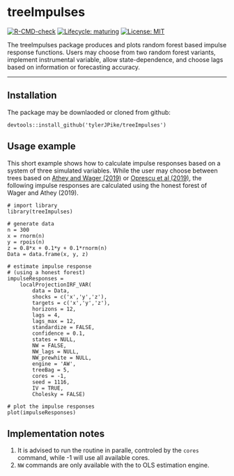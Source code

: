 
# treeImpulses

<!-- badges: start -->
[![R-CMD-check](https://github.com/r-lib/usethis/workflows/R-CMD-check/badge.svg)](https://github.com/r-lib/usethis/actions)
[![Lifecycle: maturing](https://img.shields.io/badge/lifecycle-experimental-orange.svg)](https://www.tidyverse.org/lifecycle/#experimental)
[![License: MIT](https://img.shields.io/badge/License-MIT-yellow.svg)](https://opensource.org/licenses/MIT)
<!-- badges: end -->


The treeImpulses package produces and plots random forest based impulse response functions. 
Users may choose from two random forest variants, implement instrumental variable, allow state-dependence, and choose lags based on information or forecasting accuracy. 

---

## Installation
The package may be downlaoded or cloned from github:  

    devtools::install_github('tylerJPike/treeImpulses')

## Usage example 
This short example shows how to calculate impulse responses based on a system of three simulated variables. While the user may choose between trees based on [Athey and Wager (2019)](https://arxiv.org/abs/1510.04342) or [Oprescu et al (2019)](http://proceedings.mlr.press/v97/oprescu19a.html), the following impulse responses are calculated using the honest forest of Wager and Athey (2019).

    # import library
    library(treeImpulses)

    # generate data
    n = 300
    x = rnorm(n)
    y = rpois(n)
    z = 0.8*x + 0.1*y + 0.1*rnorm(n)
    Data = data.frame(x, y, z)

    # estimate impulse response  
    # (using a honest forest)
    impulseResponses = 
        localProjectionIRF_VAR(
            data = Data,                 
            shocks = c('x','y','z'),                
            targets = c('x','y','z'),
            horizons = 12,
            lags = 4,
            lags_max = 12,
            standardize = FALSE,       
            confidence = 0.1,          
            states = NULL,             
            NW = FALSE,                
            NW_lags = NULL,            
            NW_prewhite = NULL,        
            engine = 'AW',              
            treeBag = 5,               
            cores = -1,                
            seed = 1116,               
            IV = TRUE,                 
            Cholesky = FALSE)

    # plot the impulse responses
    plot(impulseResponses)

## Implementation notes

1. It is advised to run the routine in paralle, controled by the `cores` command, while -1 will use all available cores.
2. `NW` commands are only available with the to OLS estimation engine.